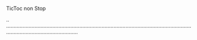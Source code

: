 TicToc non Stop

..
............................................................................................................................................................................